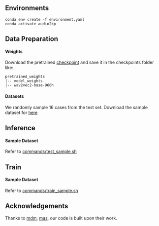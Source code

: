 ## Environments

```
conda env create -f environment.yaml
conda activate audio2kp
```



## Data Preparation

#### Weights

Download the pretrained [checkpoint](https://drive.google.com/drive/folders/1sFpj6_is0F8Eq2QLARABjL183dxqGhYc?usp=drive_link) and save it in the checkpoints folder like:

```
pretrained_weights
|-- model_weights
|-- wav2vec2-base-960h
```

#### Datasets
We randomly sample 16 cases from the test set.
Download the sample dataset for [here](https://drive.google.com/drive/folders/1nMyT267GoZLp6rRJsKxPpjDbD71WJl1A?usp=sharing)



## Inference

#### Sample Dataset

Refer to  [commands/test_sample.sh](https://github.com/MPI-Lab/Democratizing-CSG/blob/main/2d_kp_generation/commands/test_sample.sh)



## Train

#### Sample Dataset

Refer to  [commands/train_sample.sh](https://github.com/MPI-Lab/Democratizing-CSG/blob/main/2d_kp_generation/commands/train_sample.sh)



## Acknowledgements

Thanks to [mdm](https://github.com/GuyTevet/motion-diffusion-model), [mas](https://github.com/roykapon/MAS), our code is built upon their work.
